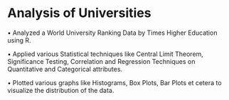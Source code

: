 # Analysis of Universities

•	Analyzed a World University Ranking Data by Times Higher Education using R.

•	Applied various Statistical techniques like Central Limit Theorem, Significance Testing, Correlation and Regression Techniques on Quantitative and Categorical attributes.

•	Plotted various graphs like Histograms, Box Plots, Bar Plots et cetera to visualize the distribution of the data.



